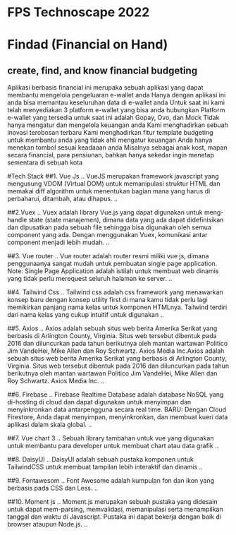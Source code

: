 # FPS Technoscape 2022
# Findad (Financial on Hand)
## create, find, and know financial budgeting

Aplikasi berbasis financial ini merupaka sebuah aplikasi yang dapat membantu mengelola pengeluaran e-wallet anda
Hanya dengan aplikasi ini anda bisa memantau keseluruhan data di e-wallet anda
Untuk saat ini kami telah menyediakan 3 platform e-wallet yang bisa anda hubungkan
Platform e-wallet yang tersedia untuk saat ini adalah Gopay, Ovo, dan Mock
Tidak hanya mengatur dan mengelola keuangan anda
Kami menghadirkan sebuah inovasi terobosan terbaru
Kami menghadirkan fitur template budgeting untuk membantu anda yang tidak ahli mengatur keuangan
Anda hanya menekan tombol sesuai keadaaan anda
Misalnya sebagai anak kost, mapan secara financial, para pensiunan, bahkan hanya sekedar ingin menetap sementara di sebuah kota

#Tech Stack
##1. Vue Js
..
VueJS merupakan framework javascript yang mengusung VDOM (Virtual DOM) untuk memanipulasi struktur HTML dan memakai diff algorithm untuk menentukan bagian mana yang harus di perbaharui, ditambah, atau dihapus.
..

##2.Vuex
..
Vuex adalah library Vue.js yang dapat digunakan untuk meng-handle state (state manajemen), dimana data yang ada dapat didefinisikan dan dipusatkan pada sebuah file sehingga bisa digunakan oleh semua component yang ada. Dengan menggunakan Vuex, komunikasi antar component menjadi lebih mudah.
..

##3. Vue router
..
Vue router adalah router resmi miliki vue js, dimana penggunaanya sangat mudah untuk pembuatan single page application. Note: Single Page Application adalah istilah untuk membuat web dinamis yang tidak perlu merequest seluruh halaman ke server.
..

##4. Tailwind Css
..
Tailwind css adalah css framework yang menawarkan konsep baru dengan konsep utility first di mana kamu tidak perlu lagi memikirkan panjang nama kelas untuk komponen HTMLnya. Tailwind terdiri dari nama kelas yang cukup intuitif untuk digunakan
..

##5. Axios
..
Axios adalah sebuah situs web berita Amerika Serikat yang berbasis di Arlington County, Virginia. Situs web tersebut dibentuk pada 2016 dan diluncurkan pada tahun berikutnya oleh mantan wartawan Politico Jim VandeHei, Mike Allen dan Roy Schwartz. Axios Media Inc.Axios adalah sebuah situs web berita Amerika Serikat yang berbasis di Arlington County, Virginia. Situs web tersebut dibentuk pada 2016 dan diluncurkan pada tahun berikutnya oleh mantan wartawan Politico Jim VandeHei, Mike Allen dan Roy Schwartz. Axios Media Inc.
..

##6. Firebase
..
Firebase Realtime Database adalah database NoSQL yang di-hosting di cloud dan dapat digunakan untuk menyimpan dan menyinkronkan data antarpengguna secara real time. BARU: Dengan Cloud Firestore, Anda dapat menyimpan, menyinkronkan, dan membuat kueri data aplikasi dalam skala global.
..

##7. Vue chart 3
..
Sebuah library tambahan untuk vue yang digunakan untuk membantu para developer untuk membuat chart atau data grafik
..

##8. DaisyUI
..
DaisyUI adalah sebuah pustaka komponen untuk TailwindCSS untuk membuat tampilan lebih interaktif dan dinamis
..

##9. Fontawesom
..
Font Awesome adalah kumpulan fon dan ikon yang berbasis pada CSS dan Less.
..

##10. Moment js
..
Moment.js merupakan sebuah pustaka yang didesain untuk dapat mem-parsing, memvalidasi, memanipulasi serta menampilkan tanggal dan waktu di Javascript. Pustaka ini dapat bekerja dengan baik di browser ataupun Node.js.
..




